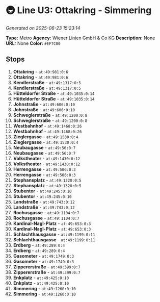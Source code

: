 # 🚇 Line U3: Ottakring - Simmering

*Generated on 2025-06-23 15:23:14*

**Type:** Metro
**Agency:** Wiener Linien GmbH & Co KG
**Description:** None
**URL:** None
**Color:** `#EF7C00`

## Stops

1. **Ottakring** - `at:49:981:0:6`
2. **Ottakring** - `at:49:981:0:6`
3. **Kendlerstraße** - `at:49:1317:0:5`
4. **Kendlerstraße** - `at:49:1317:0:5`
5. **Hütteldorfer Straße** - `at:49:1035:0:14`
6. **Hütteldorfer Straße** - `at:49:1035:0:14`
7. **Johnstraße** - `at:49:606:0:10`
8. **Johnstraße** - `at:49:606:0:10`
9. **Schweglerstraße** - `at:49:1200:0:8`
10. **Schweglerstraße** - `at:49:1200:0:8`
11. **Westbahnhof** - `at:49:1468:0:26`
12. **Westbahnhof** - `at:49:1468:0:26`
13. **Zieglergasse** - `at:49:1530:0:4`
14. **Zieglergasse** - `at:49:1530:0:4`
15. **Neubaugasse** - `at:49:56:0:7`
16. **Neubaugasse** - `at:49:56:0:7`
17. **Volkstheater** - `at:49:1430:0:12`
18. **Volkstheater** - `at:49:1430:0:12`
19. **Herrengasse** - `at:49:506:0:3`
20. **Herrengasse** - `at:49:506:0:3`
21. **Stephansplatz** - `at:49:1320:0:5`
22. **Stephansplatz** - `at:49:1320:0:5`
23. **Stubentor** - `at:49:245:0:10`
24. **Stubentor** - `at:49:245:0:10`
25. **Landstraße** - `at:49:743:0:12`
26. **Landstraße** - `at:49:743:0:12`
27. **Rochusgasse** - `at:49:1104:0:7`
28. **Rochusgasse** - `at:49:1104:0:7`
29. **Kardinal-Nagl-Platz** - `at:49:653:0:3`
30. **Kardinal-Nagl-Platz** - `at:49:653:0:3`
31. **Schlachthausgasse** - `at:49:1199:0:11`
32. **Schlachthausgasse** - `at:49:1199:0:11`
33. **Erdberg** - `at:49:289:0:4`
34. **Erdberg** - `at:49:289:0:4`
35. **Gasometer** - `at:49:1749:0:3`
36. **Gasometer** - `at:49:1749:0:3`
37. **Zippererstraße** - `at:49:399:0:7`
38. **Zippererstraße** - `at:49:399:0:7`
39. **Enkplatz** - `at:49:425:0:10`
40. **Enkplatz** - `at:49:425:0:10`
41. **Simmering** - `at:49:1260:0:10`
42. **Simmering** - `at:49:1260:0:10`